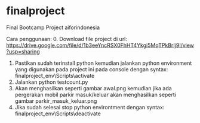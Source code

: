 # finalproject

Final Bootcamp Project aiforindonesia

Cara penggunaan:
0. Download file project di url: https://drive.google.com/file/d/1b3eeYncRSX0FhHT4Ykgi5MqTPkBrIj9I/view?usp=sharing
1. Pastikan sudah terinstall python kemudian jalankan python environment yang digunakan pada project ini pada console dengan syntax: finalproject_env\Scripts\activate
2. Jalankan python testcount.py
3. Akan menghasilkan seperti gambar awal.png kemudian jika ada pergerakan mobil parkir masuk/keluar akan menghasilkan seperti gambar parkir_masuk_keluar.png
4. Jika sudah selesai stop python environtment dengan syntax: finalproject_env\Scripts\deactivate
